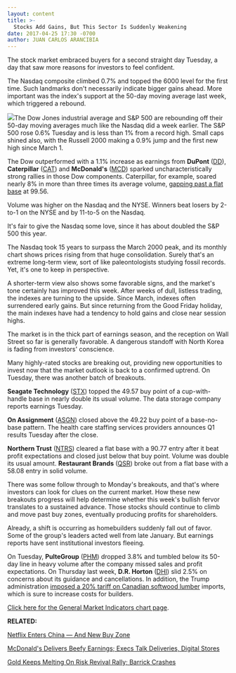 ```yaml
---
layout: content
title: >-
  Stocks Add Gains, But This Sector Is Suddenly Weakening
date: 2017-04-25 17:30 -0700
author: JUAN CARLOS ARANCIBIA
---
```








The stock market embraced buyers for a second straight day Tuesday, a day that saw more reasons for investors to feel confident.


The Nasdaq composite climbed 0.7% and topped the 6000 level for the first time. Such landmarks don't necessarily indicate bigger gains ahead. More important was the index's support at the 50-day moving average last week, which triggered a rebound.


![](https://www.investors.com/wp-content/uploads/2017/04/MP042517-177x300.png)The Dow Jones industrial average and S&P 500 are rebounding off their 50-day moving averages much like the Nasdaq did a week earlier. The S&P 500 rose 0.6% Tuesday and is less than 1% from a record high. Small caps shined also, with the Russell 2000 making a 0.9% jump and the first new high since March 1.


The Dow outperformed with a 1.1% increase as earnings from **DuPont** ([DD](https://research.investors.com/quote.aspx?symbol=DD)), **Caterpillar** ([CAT](https://research.investors.com/quote.aspx?symbol=CAT)) and **McDonald's** ([MCD](https://research.investors.com/quote.aspx?symbol=MCD)) sparked uncharacteristically strong rallies in those Dow components. Caterpillar, for example, soared nearly 8% in more than three times its average volume, [gapping past a flat base](https://www.investors.com/market-trend/stock-market-today/dow-jones-industrials-leads-can-these-4-big-cap-stocks-smash-sp-500-in-2017/) at 99.56.


Volume was higher on the Nasdaq and the NYSE. Winners beat losers by 2-to-1 on the NYSE and by 11-to-5 on the Nasdaq.


It's fair to give the Nasdaq some love, since it has about doubled the S&P 500 this year.


The Nasdaq took 15 years to surpass the March 2000 peak, and its monthly chart shows prices rising from that huge consolidation. Surely that's an extreme long-term view, sort of like paleontologists studying fossil records. Yet, it's one to keep in perspective.


A shorter-term view also shows some favorable signs, and the market's tone certainly has improved this week. After weeks of dull, listless trading, the indexes are turning to the upside. Since March, indexes often surrendered early gains. But since returning from the Good Friday holiday, the main indexes have had a tendency to hold gains and close near session highs.


The market is in the thick part of earnings season, and the reception on Wall Street so far is generally favorable. A dangerous standoff with North Korea is fading from investors' conscience.


Many highly-rated stocks are breaking out, providing new opportunities to invest now that the market outlook is back to a confirmed uptrend. On Tuesday, there was another batch of breakouts.


**Seagate Technology** ([STX](https://research.investors.com/quote.aspx?symbol=STX)) topped the 49.57 buy point of a cup-with-handle base in nearly double its usual volume. The data storage company reports earnings Tuesday.


**On Assignment** ([ASGN](https://research.investors.com/quote.aspx?symbol=ASGN)) closed above the 49.22 buy point of a base-no-base pattern. The health care staffing services providers announces Q1 results Tuesday after the close.


**Northern Trust** ([NTRS](https://research.investors.com/quote.aspx?symbol=NTRS)) cleared a flat base with a 90.77 entry after it beat profit expectations and closed just below that buy point. Volume was double its usual amount. **Restaurant Brands** ([QSR](https://research.investors.com/quote.aspx?symbol=QSR)) broke out from a flat base with a 58.08 entry in solid volume.


There was some follow through to Monday's breakouts, and that's where investors can look for clues on the current market. How these new breakouts progress will help determine whether this week's bullish fervor translates to a sustained advance. Those stocks should continue to climb and move past buy zones, eventually producing profits for shareholders.


Already, a shift is occurring as homebuilders suddenly fall out of favor. Some of the group's leaders acted well from late January. But earnings reports have sent institutional investors fleeing.


On Tuesday, **PulteGroup** ([PHM](https://research.investors.com/quote.aspx?symbol=PHM)) dropped 3.8% and tumbled below its 50-day line in heavy volume after the company missed sales and profit expectations. On Thursday last week, **D.R. Horton** ([DHI](https://research.investors.com/quote.aspx?symbol=DHI)) slid 2.5% on concerns about its guidance and cancellations. In addition, the Trump administration [imposed a 20% tariff on Canadian softwood lumber](https://www.investors.com/news/pulte-group-earnings-new-home-sales/) imports, which is sure to increase costs for builders.


[Click here for the General Market Indicators chart page](https://www.investors.com/wp-content/uploads/2017/04/IBD2504152516GMI.pdf).


**RELATED:**


[Netflix Enters China — And New Buy Zone](https://www.investors.com/news/technology/click/netflix-enters-china-through-partnership-with-baidu-unit/)


[McDonald's Delivers Beefy Earnings; Execs Talk Deliveries, Digital Stores](https://www.investors.com/news/mcdonalds-reports-first-quarter-earnings/)


[Gold Keeps Melting On Risk Revival Rally; Barrick Crashes](https://www.investors.com/research/ibd-industry-themes/gold-stocks-fall-as-france-election-eases-fears/) 




